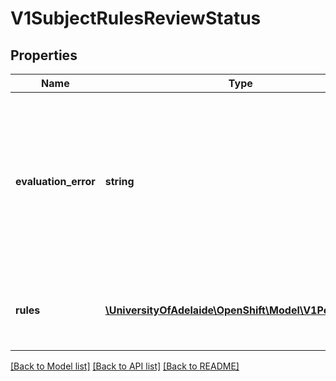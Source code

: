 # V1SubjectRulesReviewStatus

## Properties
Name | Type | Description | Notes
------------ | ------------- | ------------- | -------------
**evaluation_error** | **string** | EvaluationError can appear in combination with Rules.  It means some error happened during evaluation that may have prevented additional rules from being populated. | [optional] 
**rules** | [**\UniversityOfAdelaide\OpenShift\Model\V1PolicyRule[]**](V1PolicyRule.md) | Rules is the list of rules (no particular sort) that are allowed for the subject | 

[[Back to Model list]](../README.md#documentation-for-models) [[Back to API list]](../README.md#documentation-for-api-endpoints) [[Back to README]](../README.md)


